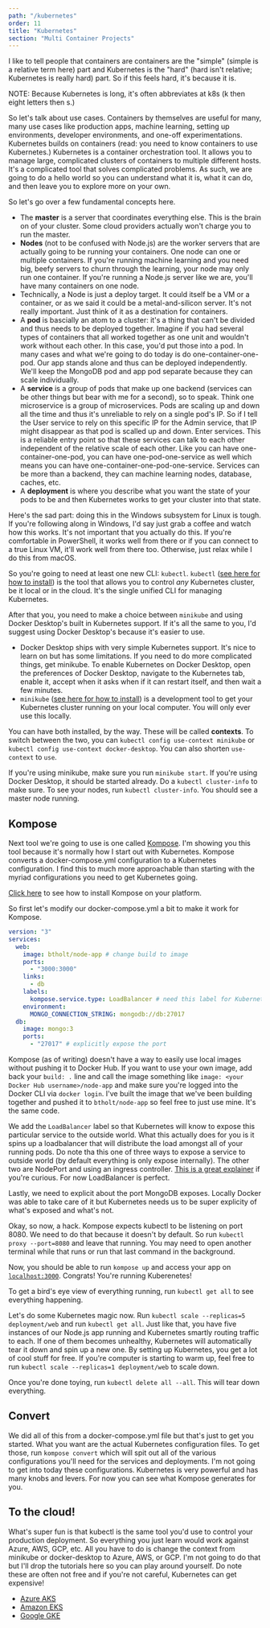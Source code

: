 ```yaml
---
path: "/kubernetes"
order: 11
title: "Kubernetes"
section: "Multi Container Projects"
---
```


I like to tell people that containers are containers are the "simple" (simple is a relative term here) part and Kubernetes is the "hard" (hard isn't relative; Kubernetes is really hard) part. So if this feels hard, it's because it is.

NOTE: Because Kubernetes is long, it's often abbreviates at k8s (k then eight letters then s.)

So let's talk about use cases. Containers by themselves are useful for many, many use cases like production apps, machine learning, setting up environments, developer environments, and one-off experimentations. Kubernetes builds on containers (read: you need to know containers to use Kubernetes.) Kubernetes is a container orchestration tool. It allows you to manage large, complicated clusters of containers to multiple different hosts. It's a complicated tool that solves complicated problems. As such, we are going to do a hello world so you can understand what it is, what it can do, and then leave you to explore more on your own.

So let's go over a few fundamental concepts here.

- The **master** is a server that coordinates everything else. This is the brain on of your cluster. Some cloud providers actually won't charge you to run the master.
- **Nodes** (not to be confused with Node.js) are the worker servers that are actually going to be running your containers. One node can one or multiple containers. If you're running machine learning and you need big, beefy servers to churn through the learning, your node may only run one container. If you're running a Node.js server like we are, you'll have many containers on one node.
- Technically, a Node is just a deploy target. It could itself be a VM or a container, or as we said it could be a metal-and-silicon server. It's not really important. Just think of it as a destination for containers.
- A **pod** is bascially an atom to a cluster: it's a thing that can't be divided and thus needs to be deployed together. Imagine if you had several types of containers that all worked together as one unit and wouldn't work without each other. In this case, you'd put those into a pod. In many cases and what we're going to do today is do one-container-one-pod. Our app stands alone and thus can be deployed independently. We'll keep the MongoDB pod and app pod separate because they can scale individually.
- A **service** is a group of pods that make up one backend (services can be other things but bear with me for a second), so to speak. Think one microservice is a group of microservices. Pods are scaling up and down all the time and thus it's unreliable to rely on a single pod's IP. So if I tell the User service to rely on this specific IP for the Admin service, that IP might disappear as that pod is scalled up and down. Enter services. This is a reliable entry point so that these services can talk to each other independent of the relative scale of each other. Like you can have one-container-one-pod, you can have one-pod-one-service as well which means you can have one-container-one-pod-one-service. Services can be more than a backend, they can machine learning nodes, database, caches, etc.
- A **deployment** is where you describe what you want the state of your pods to be and then Kubernetes works to get your cluster into that state.

Here's the sad part: doing this in the Windows subsystem for Linux is tough. If you're following along in Windows, I'd say just grab a coffee and watch how this works. It's not important that you actually do this. If you're comfortable in PowerShell, it works well from there or if you can connect to a true Linux VM, it'll work well from there too. Otherwise, just relax while I do this from macOS.

So you're going to need at least one new CLI: `kubectl`. `kubectl` ([see here for how to install][kubectl]) is the tool that allows you to control _any_ Kubernetes cluster, be it local or in the cloud. It's the single unified CLI for managing Kubernetes.

After that you, you need to make a choice between `minikube` and using Docker Desktop's built in Kubernetes support. If it's all the same to you, I'd suggest using Docker Desktop's because it's easier to use.

- Docker Desktop ships with very simple Kubernetes support. It's nice to learn on but has some limitations. If you need to do more complicated things, get minikube. To enable Kubernetes on Docker Desktop, open the preferences of Docker Desktop, navigate to the Kubernetes tab, enable it, accept when it asks when if it can restart itself, and then wait a few minutes.
- `minikube` ([see here for how to install][minikube]) is a development tool to get your Kubernetes cluster running on your local computer. You will only ever use this locally.

You can have both installed, by the way. These will be called **contexts**. To switch between the two, you can `kubectl config use-context minikube` or `kubectl config use-context docker-desktop`. You can also shorten `use-context` to `use`.

If you're using minikube, make sure you run `minikube start`. If you're using Docker Desktop, it should be started already. Do a `kubectl cluster-info` to make sure. To see your nodes, run `kubectl cluster-info`. You should see a master node running.

## Kompose

Next tool we're going to use is one called [Kompose][kompose]. I'm showing you this tool because it's normally how I start out with Kubernetes. Kompose converts a docker-compose.yml configuration to a Kubernetes configuration. I find this to much more approachable than starting with the myriad configurations you need to get Kubernetes going.

[Click here][install-kompose] to see how to install Kompose on your platform.

So first let's modify our docker-compose.yml a bit to make it work for Kompose.

```yml
version: "3"
services:
  web:
    image: btholt/node-app # change build to image
    ports:
      - "3000:3000"
    links:
      - db
    labels:
      kompose.service.type: LoadBalancer # need this label for Kubernetes
    environment:
      MONGO_CONNECTION_STRING: mongodb://db:27017
  db:
    image: mongo:3
    ports:
      - "27017" # explicitly expose the port
```

Kompose (as of writing) doesn't have a way to easily use local images without pushing it to Docker Hub. If you want to use your own image, add back your `build: .` line and call the image something like `image: <your Docker Hub username>/node-app` and make sure you're logged into the Docker CLI via `docker login`. I've built the image that we've been building together and pushed it to `btholt/node-app` so feel free to just use mine. It's the same code.

We add the `LoadBalancer` label so that Kubernetes will know to expose this particular service to the outside world. What this actually does for you is it spins up a loadbalancer that will distribute the load amongst all of your running pods. Do note tha this one of three ways to expose a service to outside world (by default everything is only expose internally). The other two are NodePort and using an ingress controller. [This is a great explainer][ingress] if you're curious. For now LoadBalancer is perfect.

Lastly, we need to explicit about the port MongoDB exposes. Locally Docker was able to take care of it but Kubernetes needs us to be super explicity of what's exposed and what's not.

Okay, so now, a hack. Kompose expects kubectl to be listening on port 8080. We need to do that because it doesn't by default. So run `kubectl proxy --port=8080` and leave that running. You may need to open another terminal while that runs or run that last command in the background.

Now, you should be able to run `kompose up` and access your app on [`localhost:3000`][localhost]. Congrats! You're running Kuberenetes!

To get a bird's eye view of everything running, run `kubectl get all` to see everything happening.

Let's do some Kubernetes magic now. Run `kubectl scale --replicas=5 deployment/web` and run `kubectl get all`. Just like that, you have five instances of our Node.js app running and Kubernetes smartly routing traffic to each. If one of them becomes unhealthy, Kubernetes will automatically tear it down and spin up a new one. By setting up Kubernetes, you get a lot of cool stuff for free. If you're computer is starting to warm up, feel free to run `kubectl scale --replicas=1 deployment/web` to scale down.

Once you're done toying, run `kubectl delete all --all`. This will tear down everything.

## Convert

We did all of this from a docker-compose.yml file but that's just to get you started. What you want are the actual Kubernetes configuration files. To get those, run `kompose convert` which will spit out all of the various configurations you'll need for the services and deployments. I'm not going to get into today these configurations. Kubernetes is very powerful and has many knobs and levers. For now you can see what Kompose generates for you.

## To the cloud!

What's super fun is that kubectl is the same tool you'd use to control your production deployment. So everything you just learn would work against Azure, AWS, GCP, etc. All you have to do is change the context from minikube or docker-desktop to Azure, AWS, or GCP. I'm not going to do that but I'll drop the tutorials here so you can play around yourself. Do note these are often not free and if you're not careful, Kubernetes can get expensive!

- [Azure AKS][aks]
- [Amazon EKS][aws]
- [Google GKE][gcp]

[kubectl]: https://kubernetes.io/docs/tasks/tools/install-kubectl/
[minikube]: https://kubernetes.io/docs/tasks/tools/install-minikube/
[ingress]: https://medium.com/google-cloud/kubernetes-nodeport-vs-loadbalancer-vs-ingress-when-should-i-use-what-922f010849e0
[localhost]: http://localhost:3000
[aks]: https://docs.microsoft.com/en-us/azure/aks/kubernetes-walkthrough
[aws]: https://docs.aws.amazon.com/eks/latest/userguide/getting-started.html
[gcp]: https://cloud.google.com/kubernetes-engine/docs/quickstart
[kompose]: https://kompose.io/
[install-kompose]: https://kompose.io/installation/
